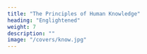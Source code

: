 ```yaml
---
title: "The Principles of Human Knowledge"
heading: "Englightened"
weight: 7
description: ""
image: "/covers/know.jpg"
---
```



